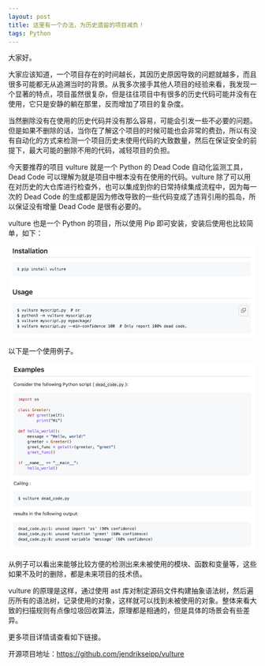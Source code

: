 ```yaml
---
layout: post
title: 这里有一个办法，为历史遗留的项目减负！
tags: Python
---
```


大家好。

大家应该知道，一个项目存在的时间越长，其因历史原因导致的问题就越多，而且很多可能都无从追溯当时的背景。从我多次接手其他人项目的经验来看，我发现一个显著的特点，项目虽然很复杂，但是往往项目中有很多的历史代码可能并没有在使用，它只是安静的躺在那里，反而增加了项目的复杂度。

当然删除没有在使用的历史代码并没有那么容易，可能会引发一些不必要的问题。但是如果不删除的话，当你在了解这个项目的时候可能也会非常的费劲，所以有没有自动化的方式来检测一个项目历史未使用代码的大致数量，然后在保证安全的前提下，最大可能的删除不用的代码，减轻项目的负担。

今天要推荐的项目 vulture 就是一个 Python 的 Dead Code 自动化监测工具，Dead Code 可以理解为就是项目中根本没有在使用的代码。vulture 除了可以用在对历史的大仓库进行检查外，也可以集成到你的日常持续集成流程中，因为每一次的 Dead Code 的生成都是因为修改导致的一些代码变成了违背引用的孤岛，所以保证没有增量 Dead Code 是很有必要的。

vulture 也是一个 Python 的项目，所以使用 Pip 即可安装，安装后使用也比较简单，如下：

![image-20211010221933730](https://raw.githubusercontent.com/ZhuPeng/pic/master/images/compress_image-20211010221933730.png)

以下是一个使用例子。

![image-20211010221955349](https://raw.githubusercontent.com/ZhuPeng/pic/master/images/compress_image-20211010221955349.png)

从例子可以看出来能够比较方便的检测出来未被使用的模块、函数和变量等，这些如果不及时的删除，都是未来项目的技术债。

vulture 的原理是这样，通过使用 ast 库对制定源码文件构建抽象语法树，然后遍历所有的语法树，记录使用的对象，这样就可以找到未被使用的对象。整体来看大致的扫描规则有点像垃圾回收算法，原理都是相通的，但是具体的场景会有些差异。

更多项目详情请查看如下链接。

开源项目地址：https://github.com/jendrikseipp/vulture
